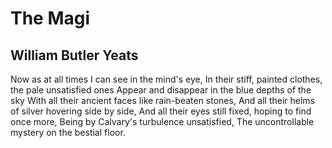 # The Magi
## William Butler Yeats
Now as at all times I can see in the mind's eye,
In their stiff, painted clothes, the pale unsatisfied ones
Appear and disappear in the blue depths of the sky
With all their ancient faces like rain-beaten stones,
And all their helms of silver hovering side by side,
And all their eyes still fixed, hoping to find once more,
Being by Calvary's turbulence unsatisfied,
The uncontrollable mystery on the bestial floor.
